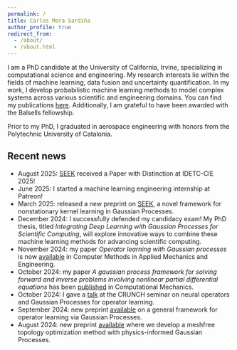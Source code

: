 ```yaml
---
permalink: /
title: Carlos Mora Sardiña
author_profile: true
redirect_from: 
  - /about/
  - /about.html
---
```


I am a PhD candidate at the University of California, Irvine, specializing in computational science and engineering. My research interests lie within the fields of machine learning, data fusion and uncertainty quantification. In my work, I develop probabilistic machine learning methods to model complex systems across various scientific and engineering domains. You can find my publications [here](https://cmorasar.github.io/publications-talks/). Additionally, I am grateful to have been awarded with the Balsells fellowship. 

Prior to my PhD, I graduated in aerospace engineering with honors from the Polytechnic University of Catalonia. 

## Recent news
- August 2025: [SEEK](https://arxiv.org/abs/2503.14785) received a Paper with Distinction at IDETC-CIE 2025!
- June 2025: I started a machine learning engineering internship at Patreon!
- March 2025: released a new preprint on [SEEK](https://arxiv.org/abs/2503.14785), a novel framework for nonstationary kernel learning in Gaussian Processes.
- December 2024: I successfully defended my candidacy exam! My PhD thesis, titled _Integrating Deep Learning with Gaussian Processes for Scientific Computing_, will explore innovative ways to combine these machine learning methods for advancing scientific computing. 
- November 2024: my paper _Operator learning with Gaussian processes_ is now [available](https://www.sciencedirect.com/science/article/pii/S0045782524008351) in Computer Methods in Applied Mechanics and Engineering.
- October 2024: my paper _A gaussian process framework for solving forward and inverse problems involving nonlinear partial differential equations_ has been [published](https://link.springer.com/article/10.1007/s00466-024-02559-0) in Computational Mechanics.
- October 2024: I gave a [talk](https://www.youtube.com/watch?v=yFAxA6vPECA&t=3s) at the CRUNCH seminar on neural operators and Gaussian Processes for operator learning. 
- September 2024: new preprint [available](https://arxiv.org/abs/2409.04538) on a general framework for operator learning via Gaussian Processes.
- August 2024: new preprint [available](https://arxiv.org/abs/2401.03492) where we develop a meshfree topology optimization method with physics-informed Gaussian Processes.

<!-- 
July 2024: the paper _GP+: A Python library for kernel-based learning via Gaussian processes_ is now [available](https://www.sciencedirect.com/science/article/pii/S0965997824000930) in Advances in Engineering Software.
May 2024: I presented my research on _Operator learning via neural networks with kernel-weighted corrective residuals_ at EMI/PMC 2024.
 January 2024: new preprint [available](https://arxiv.org/abs/2401.03492) on a novel machine learning method for PDE solving.
- December 2023: new preprint [available](https://arxiv.org/abs/2312.07694) on _GP+: A Python Library for Kernel-based learning via Gaussian Processes_.
- October 2023: my paper _Probabilistic neural data fusion for learning from an arbitrary number of multi-fidelity data sets_ has been [published](https://www.sciencedirect.com/science/article/pii/S0045782523003316) in Computer Methods in Applied Mechanics and Engineering.
- July 2023: I presented my work on _Data Fusion Under Multiple Uncertainty Sources via Multi-Fidelity Bayesian Networks_ at the 17th U.S. National Congress on Computational Mechanics.
- July 2023: I gave a talk on _Probabilistic neural data fusion for learning from an arbitrary number of multi-fidelity data sets_ at the Sandia Machine Learning and Deep Learning Workshop.
-->